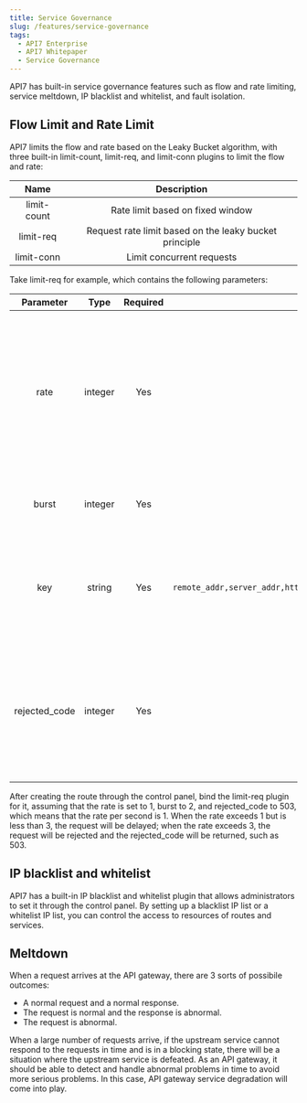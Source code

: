 ```yaml
---
title: Service Governance
slug: /features/service-governance
tags:
  - API7 Enterprise
  - API7 Whitepaper
  - Service Governance
---
```


API7 has built-in service governance features such as flow and rate limiting, service meltdown, IP blacklist and whitelist, and fault isolation.

## Flow Limit and Rate Limit

API7 limits the flow and rate based on the Leaky Bucket algorithm, with three built-in limit-count, limit-req, and limit-conn plugins to limit the flow and rate:

|    Name     |                      Description                       |
| :---------: | :----------------------------------------------------: |
| limit-count |            Rate limit based on fixed window            |
|  limit-req  | Request rate limit based on the leaky bucket principle |
| limit-conn  |               Limit concurrent requests                |

Take limit-req for example, which contains the following parameters:

|   Parameter   |  Type   | Required |                                    Range                                    |                                                          Description                                                          |
| :-----------: | :-----: | :------: | :-------------------------------------------------------------------------: | :---------------------------------------------------------------------------------------------------------------------------: |
|     rate      | integer |   Yes    |                                     >0                                      | The maximum allowed request rate. Requests greater than rate but less than rate + burst will be delayed. The unit is seconds. |
|     burst     | integer |   Yes    |                                     >=0                                     |                                     The rate of requests that are allowed to be delayed.                                      |
|      key      | string  |   Yes    | `remote_addr,server_addr,http_x_real_ip,http_x_forwarded_for,consumer_name` |                               The keyword used to limit the request rate (request count basis).                               |
| rejected_code | integer |   Yes    |                                   200~599                                   |         This status code will be returned when the request rate exceeds rate + burst. The default status code is 503.         |

After creating the route through the control panel, bind the limit-req plugin for it, assuming that the rate is set to 1, burst to 2, and rejected_code to 503, which means that the rate per second is 1. When the rate exceeds 1 but is less than 3, the request will be delayed; when the rate exceeds 3, the request will be rejected and the rejected_code will be returned, such as 503.

## IP blacklist and whitelist 

API7 has a built-in IP blacklist and whitelist plugin that allows administrators to set it through the control panel. By setting up a blacklist IP list or a whitelist IP list, you can control the access to resources of routes and services.

## Meltdown

When a request arrives at the API gateway, there are 3 sorts of possibile outcomes:

- A normal request and a normal response.
- The request is normal and the response is abnormal.
- The request is abnormal.

When a large number of requests arrive, if the upstream service cannot respond to the requests in time and is in a blocking state, there will be a situation where the upstream service is defeated. As an API gateway, it should be able to detect and handle abnormal problems in time to avoid more serious problems. In this case, API gateway service degradation will come into play.
